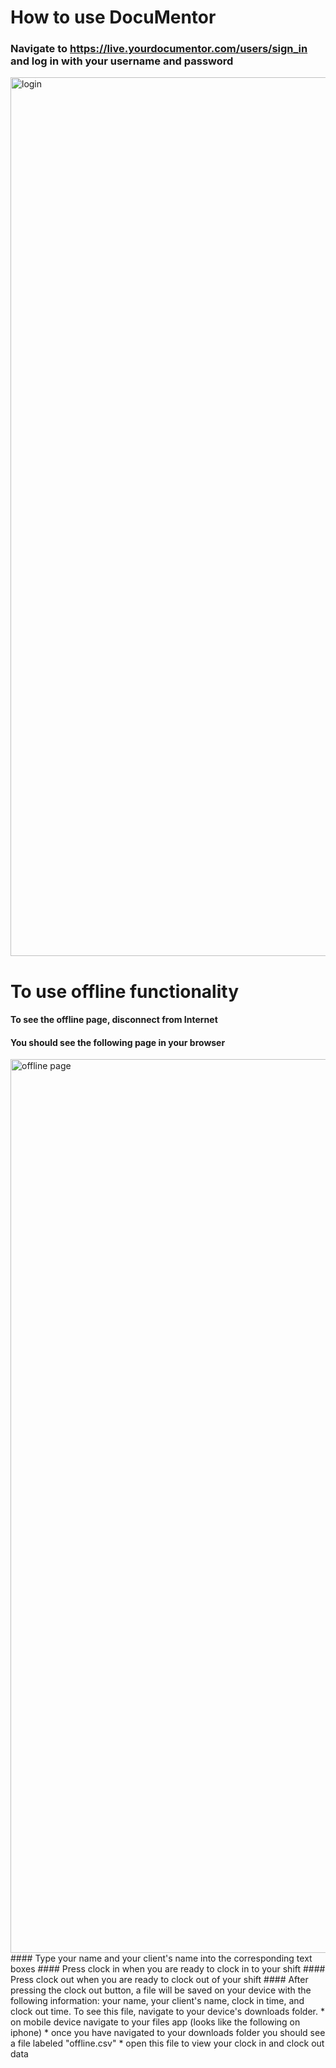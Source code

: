 # How to use DocuMentor

### Navigate to https://live.yourdocumentor.com/users/sign_in and log in with your username and password 

<img width="1406" alt="login" src="https://user-images.githubusercontent.com/89402649/200687085-16cf1277-265a-4041-8649-45ddee7bb5fa.png">


# To use offline functionality

#### To see the offline page, disconnect from Internet
#### You should see the following page in your browser 
<img width="1430" alt="offline page" src="https://user-images.githubusercontent.com/89402649/200711275-5d349050-9a26-4165-a693-c5c255917280.png">
#### Type your name and your client's name into the corresponding text boxes
#### Press clock in when you are ready to clock in to your shift
#### Press clock out when you are ready to clock out of your shift 
#### After pressing the clock out button, a file will be saved on your device with the following information: your name, your client's name, clock in time, and clock out time. To see this file, navigate to your device's downloads folder. 
 * on mobile device navigate to your files app (looks like the following on iphone)
 * once you have navigated to your downloads folder you should see a file labeled "offline.csv"
 * open this file to view your clock in and clock out data
